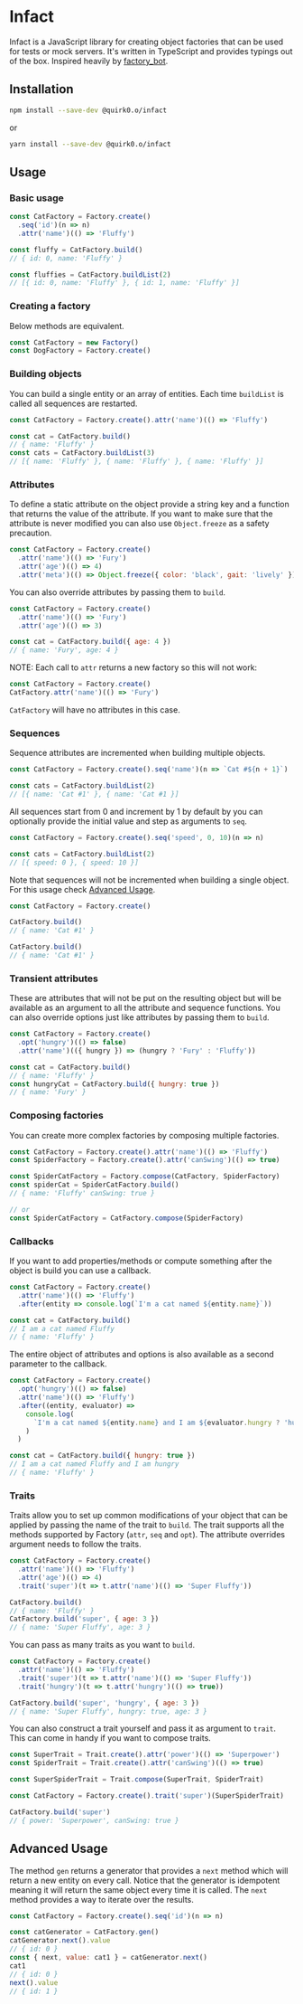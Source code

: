 # Infact

Infact is a JavaScript library for creating object factories that can be used for tests or mock servers.
It's written in TypeScript and provides typings out of the box.
Inspired heavily by [factory_bot](https://github.com/thoughtbot/factory_bot).

## Installation

```bash
npm install --save-dev @quirk0.o/infact
```

or

```bash
yarn install --save-dev @quirk0.o/infact
```

## Usage

### Basic usage

```js
const CatFactory = Factory.create()
  .seq('id')(n => n)
  .attr('name')(() => 'Fluffy')

const fluffy = CatFactory.build()
// { id: 0, name: 'Fluffy' }

const fluffies = CatFactory.buildList(2)
// [{ id: 0, name: 'Fluffy' }, { id: 1, name: 'Fluffy' }]
```

### Creating a factory

Below methods are equivalent.

```js
const CatFactory = new Factory()
const DogFactory = Factory.create()
```

### Building objects

You can build a single entity or an array of entities. Each time `buildList` is called all sequences are restarted.

```js
const CatFactory = Factory.create().attr('name')(() => 'Fluffy')

const cat = CatFactory.build()
// { name: 'Fluffy' }
const cats = CatFactory.buildList(3)
// [{ name: 'Fluffy' }, { name: 'Fluffy' }, { name: 'Fluffy' }]
```

### Attributes

To define a static attribute on the object provide a string key and a function that returns the value of the attribute.
If you want to make sure that the attribute is never modified you can also use `Object.freeze` as a safety precaution.

```js
const CatFactory = Factory.create()
  .attr('name')(() => 'Fury')
  .attr('age')(() => 4)
  .attr('meta')(() => Object.freeze({ color: 'black', gait: 'lively' }))
```

You can also override attributes by passing them to `build`.

```js
const CatFactory = Factory.create()
  .attr('name')(() => 'Fury')
  .attr('age')(() => 3)

const cat = CatFactory.build({ age: 4 })
// { name: 'Fury', age: 4 }
```

NOTE: Each call to `attr` returns a new factory so this will not work:

```js
const CatFactory = Factory.create()
CatFactory.attr('name')(() => 'Fury')
```

`CatFactory` will have no attributes in this case.

### Sequences

Sequence attributes are incremented when building multiple objects.

```js
const CatFactory = Factory.create().seq('name')(n => `Cat #${n + 1}`)

const cats = CatFactory.buildList(2)
// [{ name: 'Cat #1' }, { name: 'Cat #1 }]
```

All sequences start from 0 and increment by 1 by default by you can optionally provide the initial value and step as arguments to `seq`.

```js
const CatFactory = Factory.create().seq('speed', 0, 10)(n => n)

const cats = CatFactory.buildList(2)
// [{ speed: 0 }, { speed: 10 }]
```

Note that sequences will not be incremented when building a single object. For this usage check [Advanced Usage](#advanced-usage).

```js
const CatFactory = Factory.create()

CatFactory.build()
// { name: 'Cat #1' }

CatFactory.build()
// { name: 'Cat #1' }
```

### Transient attributes

These are attributes that will not be put on the resulting object but will be available as an argument to all the attribute and sequence functions.
You can also override options just like attributes by passing them to `build`.

```js
const CatFactory = Factory.create()
  .opt('hungry')(() => false)
  .attr('name')(({ hungry }) => (hungry ? 'Fury' : 'Fluffy'))

const cat = CatFactory.build()
// { name: 'Fluffy' }
const hungryCat = CatFactory.build({ hungry: true })
// { name: 'Fury' }
```

### Composing factories

You can create more complex factories by composing multiple factories.

```js
const CatFactory = Factory.create().attr('name')(() => 'Fluffy')
const SpiderFactory = Factory.create().attr('canSwing')(() => true)

const SpiderCatFactory = Factory.compose(CatFactory, SpiderFactory)
const spiderCat = SpiderCatFactory.build()
// { name: 'Fluffy' canSwing: true }

// or
const SpiderCatFactory = CatFactory.compose(SpiderFactory)
```

### Callbacks

If you want to add properties/methods or compute something after the object is build you can use a callback.

```js
const CatFactory = Factory.create()
  .attr('name')(() => 'Fluffy')
  .after(entity => console.log(`I'm a cat named ${entity.name}`))

const cat = CatFactory.build()
// I am a cat named Fluffy
// { name: 'Fluffy' }
```

The entire object of attributes and options is also available as a second parameter to the callback.

```js
const CatFactory = Factory.create()
  .opt('hungry')(() => false)
  .attr('name')(() => 'Fluffy')
  .after((entity, evaluator) =>
    console.log(
      `I'm a cat named ${entity.name} and I am ${evaluator.hungry ? 'hungry' : 'not hungry'}`
    )
  )

const cat = CatFactory.build({ hungry: true })
// I am a cat named Fluffy and I am hungry
// { name: 'Fluffy' }
```

### Traits

Traits allow you to set up common modifications of your object that can be applied by passing the name of the trait to `build`.
The trait supports all the methods supported by Factory (`attr`, `seq` and `opt`).
The attribute overrides argument needs to follow the traits.

```js
const CatFactory = Factory.create()
  .attr('name')(() => 'Fluffy')
  .attr('age')(() => 4)
  .trait('super')(t => t.attr('name')(() => 'Super Fluffy'))

CatFactory.build()
// { name: 'Fluffy' }
CatFactory.build('super', { age: 3 })
// { name: 'Super Fluffy', age: 3 }
```

You can pass as many traits as you want to `build`.

```js
const CatFactory = Factory.create()
  .attr('name')(() => 'Fluffy')
  .trait('super')(t => t.attr('name')(() => 'Super Fluffy'))
  .trait('hungry')(t => t.attr('hungry')(() => true))

CatFactory.build('super', 'hungry', { age: 3 })
// { name: 'Super Fluffy', hungry: true, age: 3 }
```

You can also construct a trait yourself and pass it as argument to `trait`. This can come in handy if you want to compose traits.

```js
const SuperTrait = Trait.create().attr('power')(() => 'Superpower')
const SpiderTrait = Trait.create().attr('canSwing')(() => true)

const SuperSpiderTrait = Trait.compose(SuperTrait, SpiderTrait)

const CatFactory = Factory.create().trait('super')(SuperSpiderTrait)

CatFactory.build('super')
// { power: 'Superpower', canSwing: true }
```

## Advanced Usage

The method `gen` returns a generator that provides a `next` method which will return a new entity on every call.
Notice that the generator is idempotent meaning it will return the same object every time it is called. The `next` method
provides a way to iterate over the results.

```js
const CatFactory = Factory.create().seq('id')(n => n)

const catGenerator = CatFactory.gen()
catGenerator.next().value
// { id: 0 }
const { next, value: cat1 } = catGenerator.next()
cat1
// { id: 0 }
next().value
// { id: 1 }
```
